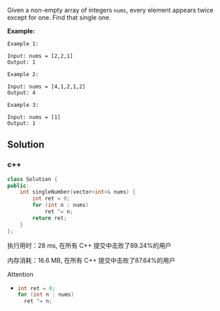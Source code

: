 Given a non-empty array of integers `nums`, every element appears twice except for one. Find that single one.



 **Example:**

```
Example 1:

Input: nums = [2,2,1]
Output: 1

Example 2:

Input: nums = [4,1,2,1,2]
Output: 4

Example 3:

Input: nums = [1]
Output: 1
```

## Solution
### c++

```c++
class Solution {
public:
    int singleNumber(vector<int>& nums) {
        int ret = 0;
        for (int n : nums)
            ret ^= n;
        return ret;
    }
};
```

执行用时：28 ms, 在所有 C++ 提交中击败了89.24%的用户

内存消耗：16.6 MB, 在所有 C++ 提交中击败了87.64%的用户

Attention

- ```c++
  int ret = 0;
  for (int n : nums)
  	ret ^= n;
  ```

